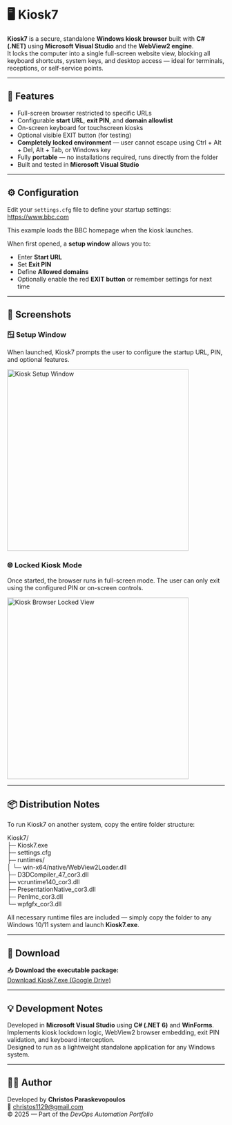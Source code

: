 # 🖥️ Kiosk7

**Kiosk7** is a secure, standalone **Windows kiosk browser** built with **C# (.NET)** using **Microsoft Visual Studio** and the **WebView2 engine**.  
It locks the computer into a single full-screen website view, blocking all keyboard shortcuts, system keys, and desktop access — ideal for terminals, receptions, or self-service points.

---

## 🚀 Features
- Full-screen browser restricted to specific URLs  
- Configurable **start URL**, **exit PIN**, and **domain allowlist**  
- On-screen keyboard for touchscreen kiosks  
- Optional visible EXIT button (for testing)  
- **Completely locked environment** — user cannot escape using Ctrl + Alt + Del, Alt + Tab, or Windows key  
- Fully **portable** — no installations required, runs directly from the folder  
- Built and tested in **Microsoft Visual Studio**

---

## ⚙️ Configuration

Edit your `settings.cfg` file to define your startup settings:  
https://www.bbc.com  

This example loads the BBC homepage when the kiosk launches.

When first opened, a **setup window** allows you to:
- Enter **Start URL**
- Set **Exit PIN**
- Define **Allowed domains**
- Optionally enable the red **EXIT button** or remember settings for next time  

---

## 📸 Screenshots

### 🪟 Setup Window  
When launched, Kiosk7 prompts the user to configure the startup URL, PIN, and optional features.  

<p align="left">
  <img src="https://github.com/user-attachments/assets/0e5b08ff-3046-4187-9b1f-0e9df7fcdb78" width="420" alt="Kiosk Setup Window">
</p>

### 🌐 Locked Kiosk Mode  
Once started, the browser runs in full-screen mode. The user can only exit using the configured PIN or on-screen controls.

<p align="left">
  <img src="https://github.com/user-attachments/assets/916b5869-b52e-43ab-b548-1d87016becc5" width="420" alt="Kiosk Browser Locked View">
</p>

---

## 📦 Distribution Notes

To run Kiosk7 on another system, copy the entire folder structure:  

Kiosk7/  
├─ Kiosk7.exe  
├─ settings.cfg  
├─ runtimes/  
│  └─ win-x64/native/WebView2Loader.dll  
├─ D3DCompiler_47_cor3.dll  
├─ vcruntime140_cor3.dll  
├─ PresentationNative_cor3.dll  
├─ PenImc_cor3.dll  
└─ wpfgfx_cor3.dll  

All necessary runtime files are included — simply copy the folder to any Windows 10/11 system and launch **Kiosk7.exe**.

---

## 💾 Download
📥 **Download the executable package:**  
[Download Kiosk7.exe (Google Drive)](https://drive.google.com/file/d/1WCVjuryNo53_Ye4vxg85dvdVUjrmhbCc/view?usp=drive_link)

---

## 💡 Development Notes
Developed in **Microsoft Visual Studio** using **C# (.NET 6)** and **WinForms**.  
Implements kiosk lockdown logic, WebView2 browser embedding, exit PIN validation, and keyboard interception.  
Designed to run as a lightweight standalone application for any Windows system.

---

## 🧑‍💻 Author
Developed by **Christos Paraskevopoulos**  
📧 christos1129@gmail.com  
© 2025 — Part of the *DevOps Automation Portfolio*
